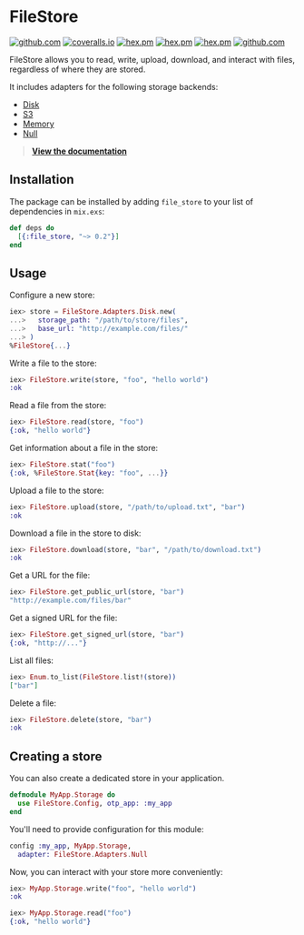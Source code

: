 # FileStore

[![github.com](https://img.shields.io/github/workflow/status/rzane/file_store/Build.svg)](https://github.com/rzane/file_store/actions?query=workflow%3ABuild)
[![coveralls.io](https://img.shields.io/coveralls/github/rzane/file_store.svg)](https://coveralls.io/github/rzane/file_store)
[![hex.pm](https://img.shields.io/hexpm/v/file_store.svg)](https://hex.pm/packages/file_store)
[![hex.pm](https://img.shields.io/hexpm/dt/file_store.svg)](https://hex.pm/packages/file_store)
[![hex.pm](https://img.shields.io/hexpm/l/file_store.svg)](https://hex.pm/packages/file_store)
[![github.com](https://img.shields.io/github/last-commit/rzane/file_store.svg)](https://github.com/rzane/file_store/commits/master)

FileStore allows you to read, write, upload, download, and interact with files, regardless of where they are stored.

It includes adapters for the following storage backends:

- [Disk](https://hexdocs.pm/file_store/FileStore.Adapters.Disk.html)
- [S3](https://hexdocs.pm/file_store/FileStore.Adapters.S3.html)
- [Memory](https://hexdocs.pm/file_store/FileStore.Adapters.Memory.html)
- [Null](https://hexdocs.pm/file_store/FileStore.Adapters.Null.html)

> [**View the documentation**](https://hexdocs.pm/file_store)

## Installation

The package can be installed by adding `file_store` to your list of dependencies in `mix.exs`:

```elixir
def deps do
  [{:file_store, "~> 0.2"}]
end
```

## Usage

Configure a new store:

```elixir
iex> store = FileStore.Adapters.Disk.new(
...>   storage_path: "/path/to/store/files",
...>   base_url: "http://example.com/files/"
...> )
%FileStore{...}
```

Write a file to the store:

```elixir
iex> FileStore.write(store, "foo", "hello world")
:ok
```

Read a file from the store:

```elixir
iex> FileStore.read(store, "foo")
{:ok, "hello world"}
```

Get information about a file in the store:

```elixir
iex> FileStore.stat("foo")
{:ok, %FileStore.Stat{key: "foo", ...}}
```

Upload a file to the store:

```elixir
iex> FileStore.upload(store, "/path/to/upload.txt", "bar")
:ok
```

Download a file in the store to disk:

```elixir
iex> FileStore.download(store, "bar", "/path/to/download.txt")
:ok
```

Get a URL for the file:

```elixir
iex> FileStore.get_public_url(store, "bar")
"http://example.com/files/bar"
```

Get a signed URL for the file:

```elixir
iex> FileStore.get_signed_url(store, "bar")
{:ok, "http://..."}
```

List all files:

```elixir
iex> Enum.to_list(FileStore.list!(store))
["bar"]
```

Delete a file:

```elixir
iex> FileStore.delete(store, "bar")
:ok
```

## Creating a store

You can also create a dedicated store in your application.

```elixir
defmodule MyApp.Storage do
  use FileStore.Config, otp_app: :my_app
end
```

You'll need to provide configuration for this module:

```elixir
config :my_app, MyApp.Storage,
  adapter: FileStore.Adapters.Null
```

Now, you can interact with your store more conveniently:

```elixir
iex> MyApp.Storage.write("foo", "hello world")
:ok

iex> MyApp.Storage.read("foo")
{:ok, "hello world"}
```
